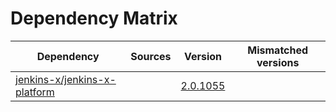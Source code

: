 # Dependency Matrix

Dependency | Sources | Version | Mismatched versions
---------- | ------- | ------- | -------------------
[jenkins-x/jenkins-x-platform](https://github.com/jenkins-x/jenkins-x-platform.git) |  | [2.0.1055](https://github.com/jenkins-x/jenkins-x-platform/releases/tag/v2.0.1055) | 
